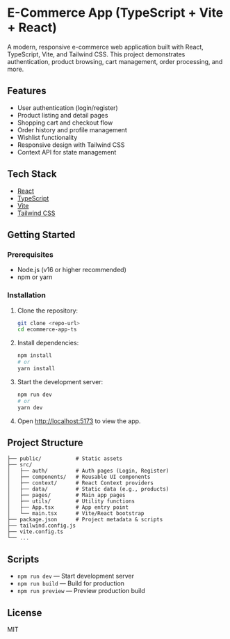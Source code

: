 # E-Commerce App (TypeScript + Vite + React)

A modern, responsive e-commerce web application built with React, TypeScript, Vite, and Tailwind CSS. This project demonstrates authentication, product browsing, cart management, order processing, and more.

## Features
- User authentication (login/register)
- Product listing and detail pages
- Shopping cart and checkout flow
- Order history and profile management
- Wishlist functionality
- Responsive design with Tailwind CSS
- Context API for state management

## Tech Stack
- [React](https://react.dev/)
- [TypeScript](https://www.typescriptlang.org/)
- [Vite](https://vitejs.dev/)
- [Tailwind CSS](https://tailwindcss.com/)

## Getting Started

### Prerequisites
- Node.js (v16 or higher recommended)
- npm or yarn

### Installation

1. Clone the repository:
   ```sh
   git clone <repo-url>
   cd ecommerce-app-ts
   ```
2. Install dependencies:
   ```sh
   npm install
   # or
   yarn install
   ```
3. Start the development server:
   ```sh
   npm run dev
   # or
   yarn dev
   ```
4. Open [http://localhost:5173](http://localhost:5173) to view the app.

## Project Structure
```
├── public/           # Static assets
├── src/
│   ├── auth/         # Auth pages (Login, Register)
│   ├── components/   # Reusable UI components
│   ├── context/      # React Context providers
│   ├── data/         # Static data (e.g., products)
│   ├── pages/        # Main app pages
│   ├── utils/        # Utility functions
│   ├── App.tsx       # App entry point
│   └── main.tsx      # Vite/React bootstrap
├── package.json      # Project metadata & scripts
├── tailwind.config.js
├── vite.config.ts
└── ...
```

## Scripts
- `npm run dev` — Start development server
- `npm run build` — Build for production
- `npm run preview` — Preview production build

## License
MIT
